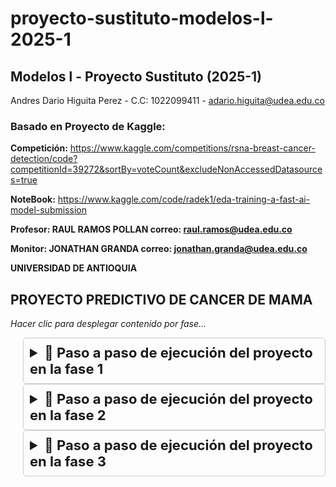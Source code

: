 # **proyecto-sustituto-modelos-l-2025-1**

## **Modelos l - Proyecto Sustituto (2025-1)**

Andres Dario Higuita Perez - C.C: 1022099411 - adario.higuita@udea.edu.co

### **Basado en Proyecto de Kaggle:**

**Competición:**
https://www.kaggle.com/competitions/rsna-breast-cancer-detection/code?competitionId=39272&sortBy=voteCount&excludeNonAccessedDatasources=true

**NoteBook:**
https://www.kaggle.com/code/radek1/eda-training-a-fast-ai-model-submission


**Profesor: RAUL RAMOS POLLAN correo: raul.ramos@udea.edu.co**

**Monitor: JONATHAN GRANDA correo: jonathan.granda@udea.edu.co**

**UNIVERSIDAD DE ANTIOQUIA**


## **PROYECTO PREDICTIVO DE CANCER DE MAMA**
*Hacer clic para desplegar contenido por fase...*
<details style="margin-left: 20px; border: 1px solid #ccc; padding: 10px; border-radius: 5px;">
<summary style="cursor: pointer; font-weight: bold; font-size:22px">📁 Paso a paso de ejecución del proyecto en la fase 1</summary>
<br>

*Ejecutar el notebook con **googleColab** prioritariamente para una correcta conexión a Drive institucional...*

*En el notebook hay un cuadro de codigo para su ejecución despues de la lectura de cada paso...*

1. Se realiza la instalación librerías necesarias para la correcta ejecución del los siguientes pasos.

*Ignorar advertencias de conflicto de dependencias, ya que es un conflicto dificil de resolver en la versiones de colab, mas sin embargo los bloques de codigo se ejecutan sin problema en su mayoria y solo hay un paso que puede fallar pero tiene solución indicada.*


2. Se realiza ejecución de codigo para la conexión a Drive donde estarán alojados los archivos de train y test, previamente compartidos al profesor Raul y monitor Jonathan. Para ello deben realizar lo siguiente:

**¡¡IMPORTANTE!!**
*   Deben aceptar el acceso a la carpeta **Modelos_l** compartida por Andres Higuita desde el correo adario.higuita@udea.edu.co.
*   Deben ejecutar el codigo siguiente para iniciar la conexión al drive de ustedes.
*   Deben permitir que el notebook pueda acceder a sus archivos de Google Drive.
*   Deben iniciar sesión con la cuenta institucional a las que ses compartió la carpeta **Modelos_l**.
*   Deben aceptar todas las sugerencias de permisos por defecto, en total son 8 servicios a los que accede el notebook.
*   Confirmar y finalmente se sincronizaran todos los archivos del drive.
*   La información sincronizada quedara en la ruta base "content/drive" de los archivos del notebook.


3. Al aceptar el acceso a la carpeta compartida de drive, con el siguiente codigo se extraen los archivos de test y train alojados en Drive, ya que la carpeta base seria **Modelos_l**.

*   Se crea la carpeta **"rsna_project"** dentro de **"content"**.
*   En ella se extraen-ubican archivos y carpetas: test.csv, train.csv,  test_images (imagenes de testeo) y train_images (imagenes de entrenamiento del modelo).


4. Se realiza importación de librerias.

**¡¡IMPORTANTE!!**

Si sale error en en la importación de **fastai.vision.all** se debe reiniciar el entorno de ejecución, de la siguiente manera:

* En la barra de opciones se da clic a la opción **Entorno de ejecución**
* Al desplegarse la lista de opciones se da clic en la opción **Reiniciar la sesión**
* Una vez reiniciado el entorno, se puede continuar con la ejecución de los pasos sin inconvenientes.


5. Se define ruta de trabajo y cargar train.csv


6. Se acondiciona función para leer .dcm como imagen


7. Se acondiciona función para obtener el path de cada imagen .dcm


8. Se realiza un filtrado de las imágenes que realmente existen dentro del train


9. Se preparan los datos con DataBlock


10. Se realiza entrenamiento del modelo


11. Se hacen predicciones sobre el set de prueba


12. Se genera archivo submission.csv con los resultados de la predicción realizada


</details>

<details style="margin-left: 20px; border: 1px solid #ccc; padding: 10px; border-radius: 5px;">
<summary style="cursor: pointer; font-weight: bold; font-size:22px">📁 Paso a paso de ejecución del proyecto en la fase 2</summary>
<br>

*Proximamente...*

</details>

<details style="margin-left: 20px; border: 1px solid #ccc; padding: 10px; border-radius: 5px;">
<summary style="cursor: pointer; font-weight: bold; font-size:22px">📁 Paso a paso de ejecución del proyecto en la fase 3</summary>
<br>

*Proximamente...*

</details>

